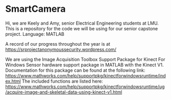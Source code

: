 # SmartCamera
Hi, we are Keely and Amy, senior Electrical Engineering students at LMU. This is a repository for the code we will be using for our senior capstone project.  Language: MATLAB


A record of our progress throughout the year is at https://srprojectanonymoussecurity.wordpress.com/


We are using the Image Acquisition Toolbox Support Package for Kinect For Windows Sensor
hardware support package in MATLAB with the Kinect V1. 
Documentation for this package can be found at the following link:
https://www.mathworks.com/help/supportpkg/kinectforwindowsruntime/index.html
The included functions are listed here:
https://www.mathworks.com/help/supportpkg/kinectforwindowsruntime/ug/acquire-image-and-skeletal-data-using-kinect-v1.html

